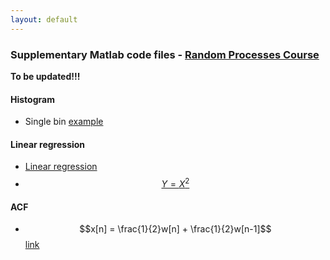 ```yaml
---
layout: default
---
```


###  Supplementary Matlab code files - [Random Processes Course](/teaching/rp/)

**To be updated!!!**

#### Histogram
* Single bin [example](/suppl/rp/code/hist/hist_example_single_bin.m)

#### Linear regression
* [Linear regression](/suppl/rp/code/linear_regression/dependent_var.m)
* [$$Y=X^2$$](/suppl/rp/code/linear_regression/dependent_process2b.m)

#### ACF
* $$x[n] = \frac{1}{2}w[n] + \frac{1}{2}w[n-1]$$ [link](/suppl/rp/code/hist/hist_example_single_bin.m)
